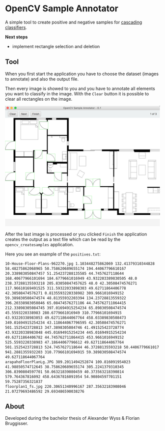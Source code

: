 # OpenCV Sample Annotator
A simple tool to create positive and negative samples for [cascading classifiers](http://docs.opencv.org/trunk/dc/d88/tutorial_traincascade.html).

**Next steps**

* implement rectangle selection and deletion

## Tool
When you first start the application you have to choose the dataset (images to annotate) and also the output file.

Then every image is showed to you and you have to annotate all elements you want to classify in the image. With the `Clear` button it is possible to clear all rectangles on the image.

![Window](image/window.png)

After the last image is processed or you clicked `Finish` the application creates the output as a text file which can be read by the `opencv_createsamples` application.

Here you see an example of the `positives.txt`:

```
10-House-Floor-Plans-962270.jpg 1.103448275862069 132.41379310344828 58.48275862068965 50.758620689655174 194.44067796610167 20.338983050847457 51.254237288135585 44.7457627118644 168.40677966101694 184.6779661016949 43.932203389830505 48.0 238.37288135593218 205.83050847457625 48.0 42.30508474576271 117.96610169491525 311.59322033898303 49.62711864406778 42.30508474576271 0.8135593220338982 309.9661016949152 59.389830508474574 48.81355932203394 134.23728813559322 396.20338983050846 65.08474576271186 44.745762711864415 212.33898305084745 397.01694915254234 65.89830508474574 45.5593220338983 280.6779661016949 310.77966101694915 43.93220338983053 49.627118644067764 458.03389830508473 349.01694915254234 43.118644067796595 42.30508474576271 501.1525423728813 347.3898305084746 41.491525423728774 43.93220338983048 445.01694915254234 445.01694915254234 49.62711864406782 44.745762711864415 453.9661016949152 525.5593220338983 47.18644067796612 49.627118644067764 501.1525423728813 524.7457627118644 46.37288135593218 50.4406779661017 941.2881355932203 310.77966101694915 59.389830508474574 49.627118644067764 
arapahoFloorPlanLg.JPG 389.2011494252874 109.816091954023 41.98850574712645 38.758620689655174 305.2241379310345 306.8390804597701 50.06321839080459 40.373563218390814 579.764367816092 458.64367816091954 54.90804597701151 59.75287356321837 
floorplan1_fs.jpg 220.30651340996167 287.35632183908046 21.07279693486592 29.693486590038276 
```

## About
Developed during the bachelor thesis of Alexander Wyss & Florian Bruggisser.